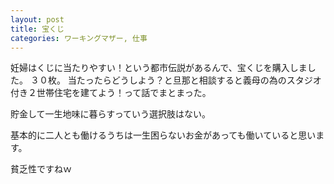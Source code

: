 ```yaml
---
layout: post
title: 宝くじ
categories: ワーキングマザー, 仕事
---
```


妊婦はくじに当たりやすい！という都市伝説があるんで、宝くじを購入しました。
３０枚。
当たったらどうしよう？と旦那と相談すると義母の為のスタジオ付き２世帯住宅を建てよう！って話でまとまった。

貯金して一生地味に暮らすっていう選択肢はない。

基本的に二人とも働けるうちは一生困らないお金があっても働いていると思います。

貧乏性ですねｗ

